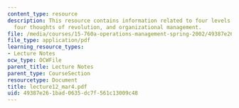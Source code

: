 ```yaml
---
content_type: resource
description: This resource contains information related to four levels of quality,
  four thoughts of revolution, and organizational management.
file: /media/courses/15-760a-operations-management-spring-2002/49387e261bad0635dc7f561c13009c48_lecture12_mar4.pdf
file_type: application/pdf
learning_resource_types:
- Lecture Notes
ocw_type: OCWFile
parent_title: Lecture Notes
parent_type: CourseSection
resourcetype: Document
title: lecture12_mar4.pdf
uid: 49387e26-1bad-0635-dc7f-561c13009c48
---
```

